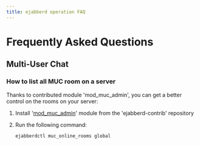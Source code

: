 ```yaml
---
title: ejabberd operation FAQ
---
```


# Frequently Asked Questions

## Multi-User Chat

### How to list all MUC room on a server

Thanks to contributed module 'mod_muc_admin', you can get a better control on the rooms on your server:

1. Install
   '[mod_muc_admin](https://github.com/processone/ejabberd-contrib/tree/master/mod_muc_admin)'
   module from the 'ejabberd-contrib' repository
2. Run the following command:

    ```
    ejabberdctl muc_online_rooms global
    ```


